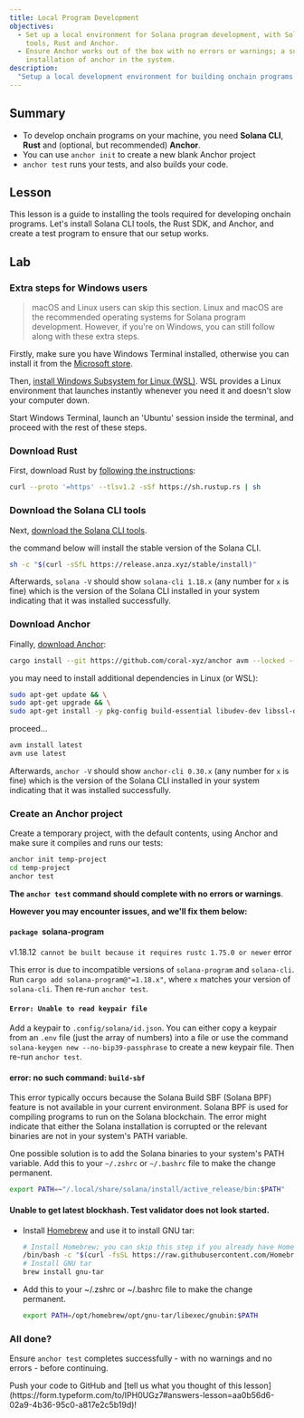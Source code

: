 ```yaml
---
title: Local Program Development
objectives:
  - Set up a local environment for Solana program development, with Solana CLI
    tools, Rust and Anchor.
  - Ensure Anchor works out of the box with no errors or warnings; a successful
    installation of anchor in the system.
description:
  "Setup a local development environment for building onchain programs."
---
```


## Summary

- To develop onchain programs on your machine, you need **Solana CLI**, **Rust**
  and (optional, but recommended) **Anchor**.
- You can use `anchor init` to create a new blank Anchor project
- `anchor test` runs your tests, and also builds your code.

## Lesson

This lesson is a guide to installing the tools required for developing onchain
programs. Let's install Solana CLI tools, the Rust SDK, and Anchor, and create a
test program to ensure that our setup works.

## Lab

### Extra steps for Windows users

> macOS and Linux users can skip this section. Linux and macOS are the
> recommended operating systems for Solana program development. However, if
> you're on Windows, you can still follow along with these extra steps.

Firstly, make sure you have Windows Terminal installed, otherwise you can
install it from the
[Microsoft store](https://apps.microsoft.com/detail/9N0DX20HK701).

Then,
[install Windows Subsystem for Linux (WSL)](https://learn.microsoft.com/en-us/windows/wsl/install).
WSL provides a Linux environment that launches instantly whenever you need it
and doesn't slow your computer down.

Start Windows Terminal, launch an 'Ubuntu' session inside the terminal, and
proceed with the rest of these steps.

### Download Rust

First, download Rust by
[following the instructions](https://www.rust-lang.org/tools/install):

```bash
curl --proto '=https' --tlsv1.2 -sSf https://sh.rustup.rs | sh
```

### Download the Solana CLI tools

Next,
[download the Solana CLI tools](https://docs.solana.com/cli/install-solana-cli-tools).

the command below will install the stable version of the Solana CLI.

```bash
sh -c "$(curl -sSfL https://release.anza.xyz/stable/install)"
```

Afterwards, `solana -V` should show `solana-cli 1.18.x` (any number for `x` is
fine) which is the version of the Solana CLI installed in your system indicating
that it was installed successfully.

### Download Anchor

Finally, [download Anchor](https://www.anchor-lang.com/docs/installation):

```bash
cargo install --git https://github.com/coral-xyz/anchor avm --locked --force
```

you may need to install additional dependencies in Linux (or WSL):

```bash
sudo apt-get update && \
sudo apt-get upgrade && \
sudo apt-get install -y pkg-config build-essential libudev-dev libssl-dev
```

proceed...

```bash
avm install latest
avm use latest
```

Afterwards, `anchor -V` should show `anchor-cli 0.30.x` (any number for `x` is
fine) which is the version of the Solana CLI installed in your system indicating
that it was installed successfully.

### Create an Anchor project

Create a temporary project, with the default contents, using Anchor and make
sure it compiles and runs our tests:

```bash
anchor init temp-project
cd temp-project
anchor test
```

**The `anchor test` command should complete with no errors or warnings**.

**However you may encounter issues, and we'll fix them below:**

#### `package `solana-program

v1.18.12` cannot be built because it requires rustc 1.75.0 or newer` error

This error is due to incompatible versions of `solana-program` and `solana-cli`.
Run `cargo add solana-program@"=1.18.x"`, where `x` matches your version of
`solana-cli`. Then re-run `anchor test`.

#### `Error: Unable to read keypair file`

Add a keypair to `.config/solana/id.json`. You can either copy a keypair from an
`.env` file (just the array of numbers) into a file or use the command
`solana-keygen new --no-bip39-passphrase` to create a new keypair file. Then
re-run `anchor test`.

#### error: no such command: `build-sbf`

This error typically occurs because the Solana Build SBF (Solana BPF) feature is
not available in your current environment. Solana BPF is used for compiling
programs to run on the Solana blockchain. The error might indicate that either
the Solana installation is corrupted or the relevant binaries are not in your
system's PATH variable.

One possible solution is to add the Solana binaries to your system's PATH
variable. Add this to your `~/.zshrc` or `~/.bashrc` file to make the change
permanent.

```bash
export PATH=~"/.local/share/solana/install/active_release/bin:$PATH"
```

#### Unable to get latest blockhash. Test validator does not look started.

- Install [Homebrew](https://brew.sh/) and use it to install GNU tar:

  ```bash
  # Install Homebrew; you can skip this step if you already have Homebrew installed
  /bin/bash -c "$(curl -fsSL https://raw.githubusercontent.com/Homebrew/install/HEAD/install.sh)"
  # Install GNU tar
  brew install gnu-tar
  ```

- Add this to your ~/.zshrc or ~/.bashrc file to make the change permanent.

  ```bash
  export PATH=/opt/homebrew/opt/gnu-tar/libexec/gnubin:$PATH
  ```

### All done?

Ensure `anchor test` completes successfully - with no warnings and no errors -
before continuing.

<Callout type="success" title="Completed the lab?">
Push your code to GitHub and
[tell us what you thought of this lesson](https://form.typeform.com/to/IPH0UGz7#answers-lesson=aa0b56d6-02a9-4b36-95c0-a817e2c5b19d)!
</Callout>
